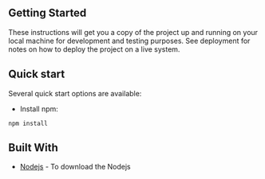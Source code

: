 
## Getting Started

These instructions will get you a copy of the project up and running on your local machine for development and testing purposes. See deployment for notes on how to deploy the project on a live system.

## Quick start
Several quick start options are available:

- Install npm: 
```
npm install
```

## Built With

* [Nodejs](https://nodejs.org/en/download/) - To download the Nodejs
